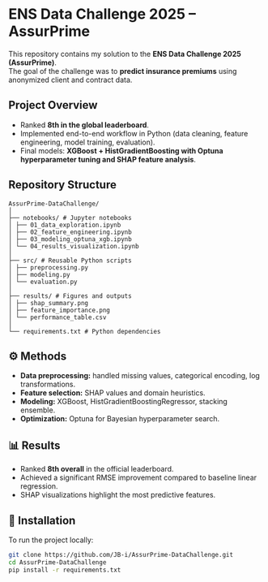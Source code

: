 # ENS Data Challenge 2025 – AssurPrime

This repository contains my solution to the **ENS Data Challenge 2025 (AssurPrime)**.  
The goal of the challenge was to **predict insurance premiums** using anonymized client and contract data.

## Project Overview
- Ranked **8th in the global leaderboard**.
- Implemented end-to-end workflow in Python (data cleaning, feature engineering, model training, evaluation).
- Final models: **XGBoost + HistGradientBoosting with Optuna hyperparameter tuning and SHAP feature analysis**.

## Repository Structure

```
AssurPrime-DataChallenge/
│
├── notebooks/ # Jupyter notebooks
│ ├── 01_data_exploration.ipynb
│ ├── 02_feature_engineering.ipynb
│ ├── 03_modeling_optuna_xgb.ipynb
│ └── 04_results_visualization.ipynb
│
├── src/ # Reusable Python scripts
│ ├── preprocessing.py
│ ├── modeling.py
│ └── evaluation.py
│
├── results/ # Figures and outputs
│ ├── shap_summary.png
│ ├── feature_importance.png
│ └── performance_table.csv
│
└── requirements.txt # Python dependencies
```


## ⚙️ Methods
- **Data preprocessing:** handled missing values, categorical encoding, log transformations.  
- **Feature selection:** SHAP values and domain heuristics.  
- **Modeling:** XGBoost, HistGradientBoostingRegressor, stacking ensemble.  
- **Optimization:** Optuna for Bayesian hyperparameter search.  

## 📊 Results
- Ranked **8th overall** in the official leaderboard.  
- Achieved a significant RMSE improvement compared to baseline linear regression.  
- SHAP visualizations highlight the most predictive features.  

## 🔧 Installation
To run the project locally:

```bash
git clone https://github.com/JB-i/AssurPrime-DataChallenge.git
cd AssurPrime-DataChallenge
pip install -r requirements.txt
